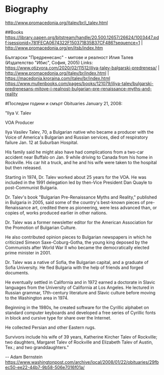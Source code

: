 # Biography
http://www.promacedonia.org/italev/br/i_talev.html

##Books
https://library.oapen.org/bitstream/handle/20.500.12657/26624/1003447.pdf;jsessionid=781FECA0674322F150371B35B37CF486?sequence=1  | http://www.promacedonia.org/en/itsb/index.htm

Български "Предренесанс" - митове и реалност
Илия Талев  (Издателство "Ибис", София, 2005)
Links: https://www.otizvora.com/2020/02/11512/iliya-talev-balgarski-predrenesa/ | http://www.promacedonia.org/italev/br/index.html | https://macedonia.kroraina.com/italev/br/index.html
https://www.mullenbooks.com/pages/books/121079/iliya-talev/bulgarski-predrenesans-mitove-i-realnost-bulgarian-pre-renaissance-myths-and-reality

#Последни години и смърт
Obituaries
January 21, 2008:

"Ilya V. Talev

VOA Producer

Ilya Vasilev Talev, 70, a Bulgarian native who became a producer with the Voice of America's Bulgarian and Russian services, died of respiratory failure Jan. 12 at Suburban Hospital.

His family said he might also have had complications from a two-car accident near Buffalo on Jan. 9 while driving to Canada from his home in Rockville. His car hit a truck, and he and his wife were taken to the hospital but then released.

Starting in 1974, Dr. Talev worked about 25 years for the VOA. He was included in the 1991 delegation led by then-Vice President Dan Quayle to post-Communist Bulgaria.

Dr. Talev's book "Bulgarian Pre-Renaissance Myths and Reality," published in Bulgaria in 2005, said some of the country's best-known pieces of pre-Renaissance art, credited there as pioneering, were less advanced than, or copies of, works produced earlier in other nations.

Dr. Talev was a former newsletter editor for the American Association for the Promotion of Bulgarian Culture.

He also contributed opinion pieces to Bulgarian newspapers in which he criticized Simeon Saxe-Coburg-Gotha, the young king deposed by the Communists after World War II who became the democratically elected prime minister in 2001.

Dr. Talev was a native of Sofia, the Bulgarian capital, and a graduate of Sofia University. He fled Bulgaria with the help of friends and forged documents.

He eventually settled in California and in 1972 earned a doctorate in Slavic languages from the University of California at Los Angeles. He lectured in Russian grammar, 17th-century literature and Slavic culture before moving to the Washington area in 1974.

Beginning in the 1980s, he created software for the Cyrillic alphabet on standard computer keyboards and developed a free series of Cyrillic fonts in block and cursive type for share over the Internet.

He collected Persian and other Eastern rugs.

Survivors include his wife of 39 years, Katherine Kircher Talev of Rockville; two daughters, Margaret Talev of Rockville and Elizabeth Talev of Austin, Tex.; and two granddaughters."

-- Adam Bernstein
https://www.washingtonpost.com/archive/local/2008/01/22/obituaries/29fbec50-ee22-44b7-9b58-506e7016f01a/
